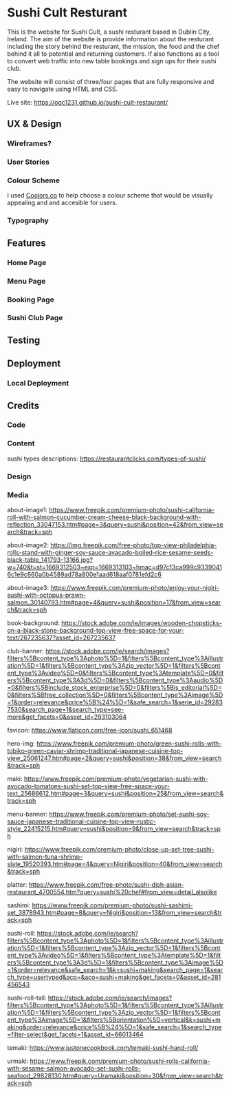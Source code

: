 # Sushi Cult Resturant
This is the website for Sushi Cult, a sushi resturant based in Dublin City, Ireland. The aim of the website is provide information about the resturant including the story behind the resturant, the mission, the food and the chef behind it all to potential and returning customers. If also functions as a tool to convert web traffic into new table bookings and sign ups for their sushi club.

The website will consist of three/four pages that are fully responsive and easy to navigate using HTML and CSS.

Live site: https://ogc1231.github.io/sushi-cult-restaurant/



## UX & Design
### Wireframes?
### User Stories
### Colour Scheme

I used [Coolors.co](https://coolors.co/171717-ff3939-555555-000000-ffffff) to help choose a colour scheme that would be visually appealing and and accesible for users.

### Typography

## Features
### Home Page
### Menu Page
### Booking Page
### Sushi Club Page

## Testing

## Deployment
### Local Deployment 

## Credits
### Code
### Content

sushi types descriptions:
https://restaurantclicks.com/types-of-sushi/
### Design
### Media

about-image1:
https://www.freepik.com/premium-photo/sushi-california-roll-with-salmon-cucumber-cream-cheese-black-background-with-reflection_33047153.htm#page=3&query=sushi&position=42&from_view=search&track=sph

about-image2:
https://img.freepik.com/free-photo/top-view-philadelphia-rolls-stand-with-ginger-soy-sauce-avacado-boiled-rice-sesame-seeds-black-table_141793-13166.jpg?w=740&t=st=1669312503~exp=1669313103~hmac=d97c13ca999c93390416c1e9c660a0b4589ad78a800e1aad618aaf0781efd2c6

about-image3:
https://www.freepik.com/premium-photo/enjoy-your-nigiri-sushi-with-octopus-prawn-salmon_30140793.htm#page=4&query=sushi&position=17&from_view=search&track=sph

book-background: 
https://stock.adobe.com/ie/images/wooden-chopsticks-on-a-black-stone-background-top-view-free-space-for-your-text/267235637?asset_id=267235637

club-banner:
https://stock.adobe.com/ie/search/images?filters%5Bcontent_type%3Aphoto%5D=1&filters%5Bcontent_type%3Aillustration%5D=1&filters%5Bcontent_type%3Azip_vector%5D=1&filters%5Bcontent_type%3Avideo%5D=0&filters%5Bcontent_type%3Atemplate%5D=0&filters%5Bcontent_type%3A3d%5D=0&filters%5Bcontent_type%3Aaudio%5D=0&filters%5Binclude_stock_enterprise%5D=0&filters%5Bis_editorial%5D=0&filters%5Bfree_collection%5D=0&filters%5Bcontent_type%3Aimage%5D=1&order=relevance&price%5B%24%5D=1&safe_search=1&serie_id=292837530&search_page=1&search_type=see-more&get_facets=0&asset_id=293103064

favicon: 
https://www.flaticon.com/free-icon/sushi_651468

hero-img:
https://www.freepik.com/premium-photo/green-sushi-rolls-with-tobiko-green-caviar-shrimp-traditional-japanese-cuisine-top-view_25061247.htm#page=2&query=sushi&position=38&from_view=search&track=sph

maki:
https://www.freepik.com/premium-photo/vegetarian-sushi-with-avocado-tomatoes-sushi-set-top-view-free-space-your-text_25686612.htm#page=3&query=sushi&position=25&from_view=search&track=sph

menu-banner: 
https://www.freepik.com/premium-photo/set-sushi-soy-sauce-japanese-traditional-cuisine-top-view-rustic-style_22415215.htm#query=sushi&position=9&from_view=search&track=sph

nigiri:
https://www.freepik.com/premium-photo/close-up-set-tree-sushi-with-salmon-tuna-shrimp-slate_19520393.htm#page=4&query=Nigiri&position=40&from_view=search&track=sph

platter:
https://www.freepik.com/free-photo/sushi-dish-asian-restaurant_4700554.htm?query=sushi%20chef#from_view=detail_alsolike

sashimi:
https://www.freepik.com/premium-photo/sushi-sashimi-set_3878943.htm#page=8&query=Nigiri&position=13&from_view=search&track=sph

sushi-roll: 
https://stock.adobe.com/ie/search?filters%5Bcontent_type%3Aphoto%5D=1&filters%5Bcontent_type%3Aillustration%5D=1&filters%5Bcontent_type%3Azip_vector%5D=1&filters%5Bcontent_type%3Avideo%5D=1&filters%5Bcontent_type%3Atemplate%5D=1&filters%5Bcontent_type%3A3d%5D=1&filters%5Bcontent_type%3Aimage%5D=1&order=relevance&safe_search=1&k=sushi+making&search_page=1&search_type=usertyped&acp=&aco=sushi+making&get_facets=0&asset_id=281456543

sushi-roll-tall:
https://stock.adobe.com/ie/search/images?filters%5Bcontent_type%3Aphoto%5D=1&filters%5Bcontent_type%3Aillustration%5D=1&filters%5Bcontent_type%3Azip_vector%5D=1&filters%5Bcontent_type%3Aimage%5D=1&filters%5Borientation%5D=vertical&k=sushi+making&order=relevance&price%5B%24%5D=1&safe_search=1&search_type=filter-select&get_facets=1&asset_id=66013464

temaki:
https://www.justonecookbook.com/temaki-sushi-hand-roll/

urmaki:
https://www.freepik.com/premium-photo/sushi-rolls-california-with-sesame-salmon-avocado-set-sushi-rolls-seafood_29828130.htm#query=Uramaki&position=30&from_view=search&track=sph














